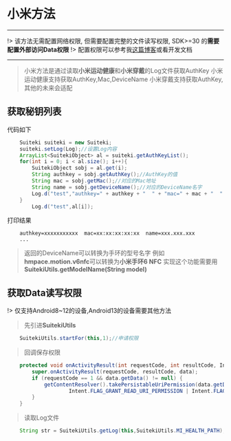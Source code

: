 # 小米方法

---
!> 该方法无需配置网络权限, 但需要配置完整的文件读写权限, SDK>=30 的**需要配置外部访问Data权限**
!> 配置权限可以参考我[这篇博客](https://sky233.ml/android11-data/)或看开发文档

---

> 小米方法是通过读取**小米运动健康**和**小米穿戴**的Log文件获取AuthKey
> 小米运动健康支持获取AuthKey,Mac,DeviceName
> 小米穿戴支持获取AuthKey, 其他的未来会适配


## 获取秘钥列表
代码如下
``` java  
    Suiteki suiteki = new Suiteki;
    suiteki.setLog(Log);//设置Log内容
    ArrayList<SuitekiObject> al = suiteki.getAuthKeyList();
    for(int i = 0; i < al.size(); i++){
        SuitekiObject sobj = al.get(i);
        String authkey = sobj.getAuthKey();//AuthKey的值
        String mac = sobj.getMac();//对应的Mac地址
        String name = sobj.getDeviceName();//对应的DeviceName名字
        Log.d("test","authkey=" + authkey + "  " + "mac=" + mac + "  " + "name=" + name);
    }
        Log.d("test",al[i]);
```
打印结果
``` log
    authkey=xxxxxxxxxxx  mac=xx:xx:xx:xx:xx  name=xxx.xxx.xxx
    ...
```

> 返回的DeviceName可以转换为手环的型号名字
> 例如**hmpace.motion.v6nfc**可以转换为**小米手环6 NFC**
> 实现这个功能需要用**SuitekiUtils.getModelName(String model)**

## 获取Data读写权限

!> 仅支持Android8~12的设备,Android13的设备需要其他方法

> 先引进**SuitekiUtils**

``` java
    SuitekiUtils.startFor(this,1);//申请权限
```

> 回调保存权限

``` java
    protected void onActivityResult(int requestCode, int resultCode, Intent data) {
        super.onActivityResult(requestCode, resultCode, data);
        if (requestCode == 1 && data.getData() != null) {
            getContentResolver().takePersistableUriPermission(data.getData(), data.getFlags() & (
                    Intent.FLAG_GRANT_READ_URI_PERMISSION | Intent.FLAG_GRANT_WRITE_URI_PERMISSION));//回调保存权限
        }
    }
```

> 读取Log文件

``` java
    String str = SuitekiUtils.getLog(this,SuitekiUtils.MI_HEALTH_PATH);
```
